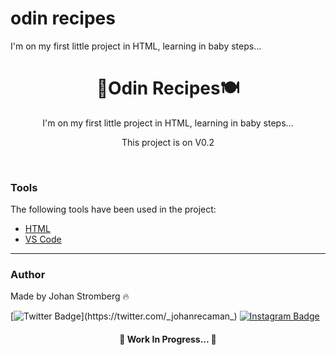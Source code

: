 # odin recipes
 I'm on my first little project in HTML, learning in baby steps...

<h1 align="center">🍹Odin Recipes🍽️</h1>

<p align="center">I'm on my first little project in HTML, learning in baby steps...</p>
<p align="center">This project is on V0.2</p>
<br>

### Tools

The following tools have been used in the project:

- [HTML](https://html.com/)
- [VS Code](https://code.visualstudio.com)
---

### Author
Made by Johan Stromberg :fire:

[![Twitter Badge](https://img.shields.io/badge/Twitter-1DA1F2?style=for-the-badge&logo=twitter&logoColor=white&link=https://twitter.com/_johanrecaman_)](https://twitter.com/_johanrecaman_)
[![Instagram Badge](https://img.shields.io/badge/-Instagram-%23E4405F?style=for-the-badge&logo=instagram&logoColor=white)](https://instagram.com/_johanrecaman_)

<h4 align="center">
  🚧  Work In Progress...  🚧
</h4>